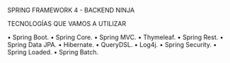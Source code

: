 SPRING FRAMEWORK 4 - BACKEND NINJA

TECNOLOGÍAS QUE VAMOS A UTILIZAR

•	Spring Boot.
•	Spring Core.
•	Spring MVC.
•	Thymeleaf.
•	Spring Rest.
•	Spring Data JPA.
•	Hibernate.
•	QueryDSL.
•	Log4j.
•	Spring Security.
•	Spring Loaded.
•	Spring Batch.
